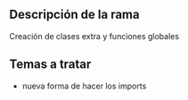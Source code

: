 ## Descripción de la rama
Creación de clases extra y funciones globales

## Temas a tratar
* nueva forma de hacer los imports
 
